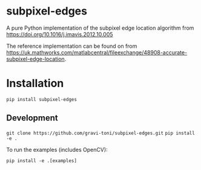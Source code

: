 # subpixel-edges

A pure Python implementation of the subpixel edge location algorithm from https://doi.org/10.1016/j.imavis.2012.10.005

The reference implementation can be found on from https://uk.mathworks.com/matlabcentral/fileexchange/48908-accurate-subpixel-edge-location.

# Installation

`pip install subpixel-edges`

## Development

`git clone https://github.com/gravi-toni/subpixel-edges.git`
`pip install -e .` 

To run the examples (includes OpenCV):

`pip install -e .[examples]`
